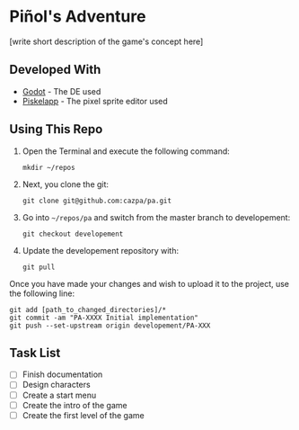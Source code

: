 # Piñol's Adventure
[write short description of the game's concept here]

## Developed With
- [Godot](https://www.godot.com) - The DE used
- [Piskelapp](https://www.piskelapp.com/) - The pixel sprite editor used

## Using This Repo
1. Open the Terminal and execute the following command:

   ```mkdir ~/repos```

2. Next, you clone the git:

   ```git clone git@github.com:cazpa/pa.git```

3. Go into `~/repos/pa` and switch from the master branch to developement:

   ```git checkout developement```

4. Update the developement repository with:

   ```git pull```

Once you have made your changes and wish to upload it to the project, use the following line:
```
git add [path_to_changed_directories]/*
git commit -am "PA-XXXX Initial implementation"
git push --set-upstream origin developement/PA-XXX
```


## Task List
- [ ] Finish documentation
- [ ] Design characters
- [ ] Create a start menu
- [ ] Create the intro of the game
- [ ] Create the first level of the game
